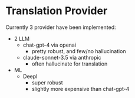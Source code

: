 # Translation Provider

Currently 3 provider have been implemented:
- 2 LLM
  - chat-gpt-4 via openai
    - pretty robust, and few/no hallucination 
  - claude-sonnet-3.5 via anthropic
    - often hallucinate for translation
- ML
  - Deepl
    - super robust
    - slightly more expensive than chat-gpt-4
